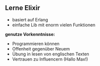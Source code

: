 ##  Lerne Elixir

- basiert auf Erlang
- einfache Lib mit enorm vielen Funktionen

**genutze Vorkenntnisse:**

- Programmieren können
- Offenheit gegenüber Neuem
- Übung in lesen von englischen Texten
- Vertrauen zu Influencern (Hallo Max!)
